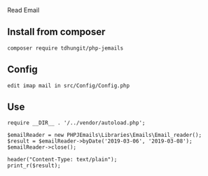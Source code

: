 Read Email

## Install from composer
```
composer require tdhungit/php-jemails
```

## Config
```
edit imap mail in src/Config/Config.php
```

## Use
```
require __DIR__ . '/../vendor/autoload.php';

$emailReader = new PHPJEmails\Libraries\Emails\Email_reader();
$result = $emailReader->byDate('2019-03-06', '2019-03-08');
$emailReader->close();

header("Content-Type: text/plain");
print_r($result);
```